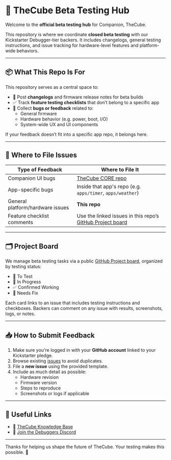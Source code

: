 # 🧪 TheCube Beta Testing Hub

Welcome to the **official beta testing hub** for Companion, TheCube.

This repository is where we coordinate **closed beta testing** with our Kickstarter Debugger-tier backers. It includes changelogs, general testing instructions, and issue tracking for hardware-level features and platform-wide behaviors.

---

## 📦 What This Repo Is For

This repository serves as a central space to:

- 📜 Post **changelogs** and firmware release notes for beta builds
- ✅ Track **feature testing checklists** that don’t belong to a specific app
- 🐛 Collect **bugs or feedback** related to:
  - General firmware
  - Hardware behavior (e.g. power, boot, I/O)
  - System-wide UX and UI components

If your feedback doesn’t fit into a specific app repo, it belongs here.

---

## 📁 Where to File Issues

| Type of Feedback | Where to File It |
|------------------|------------------|
| Companion UI bugs | [TheCube CORE repo](https://github.com/Companion-TheCube/Core/issues) |
| App-specific bugs | Inside that app's repo (e.g. `apps/timer`, `apps/weather`) |
| General platform/hardware issues | **This repo** |
| Feature checklist comments | Use the linked issues in this repo’s [GitHub Project board](https://github.com/orgs/Companion-TheCube/projects/1) |

---

## 🗂 Project Board

We manage beta testing tasks via a public [GitHub Project board](https://github.com/orgs/Companion-TheCube/projects/1), organized by testing status:

- 🧪 To Test
- 🚧 In Progress
- ✅ Confirmed Working
- 🐞 Needs Fix

Each card links to an issue that includes testing instructions and checkboxes. Backers can comment on any issue with results, screenshots, logs, or notes.

---

## 📥 How to Submit Feedback

1. Make sure you're logged in with your **GitHub account** linked to your Kickstarter pledge.
2. Browse existing [issues](https://github.com/Companion-TheCube/BetaTesting/issues) to avoid duplicates.
3. File a **new issue** using the provided template.
4. Include as much detail as possible:
   - Hardware revision
   - Firmware version
   - Steps to reproduce
   - Screenshots or logs if applicable

---

## 📌 Useful Links

- 🧠 [TheCube Knowledge Base](https://4thecube.com/docs)
- 💬 [Join the Debuggers Discord](https://discord.gg/WtbhWy82qP)

---

Thanks for helping us shape the future of TheCube. Your testing makes this possible. 💙
